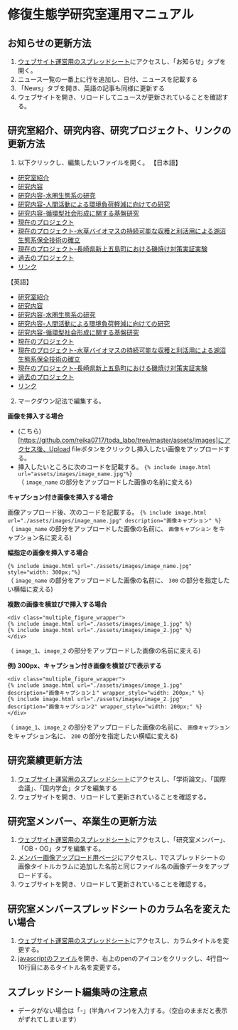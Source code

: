 # 修復生態学研究室運用マニュアル

## お知らせの更新方法
1. [ウェブサイト運営用のスプレッドシート](https://docs.google.com/spreadsheets/d/1tS9IKv0vphga9-MnUEzLFCuB2I32s1yiG2e2XE4pjQk/edit#gid=1104182054)にアクセスし、「お知らせ」タブを開く。
2. ニュース一覧の一番上に行を追加し、日付、ニュースを記載する
3. 「News」タブを開き、英語の記事も同様に更新する
4. ウェブサイトを開き、リロードしてニュースが更新されていることを確認する。

## 研究室紹介、研究内容、研究プロジェクト、リンクの更新方法
1. 以下クリックし、編集したいファイルを開く。
【日本語】
- [研究室紹介](https://github.com/reika0717/toda_labo/blob/master/intro.md)
- [研究内容](https://github.com/reika0717/toda_labo/blob/master/study.md)
- [研究内容-水圏生態系の研究](https://github.com/reika0717/toda_labo/blob/master/studies/study-ocean.md)
- [研究内容-人間活動による環境負荷軽減に向けての研究](https://github.com/reika0717/toda_labo/blob/master/studies/study-waste.md)
- [研究内容-循環型社会形成に関する基盤研究](https://github.com/reika0717/toda_labo/blob/master/studies/study-recycle.md)
- [現在のプロジェクト](https://github.com/reika0717/toda_labo/blob/master/project.md) 
- [現在のプロジェクト-水草バイオマスの持続可能な収穫と利活用による湖沼生態系保全技術の確立](https://github.com/reika0717/toda_labo/blob/master/project-biwa.md)
- [現在のプロジェクト-長崎県新上五島町における磯焼け対策実証実験](https://github.com/reika0717/toda_labo/blob/master/project-goto.md)
- [過去のプロジェクト](https://github.com/reika0717/toda_labo/blob/master/pastprojects.md) 
- [リンク](https://github.com/reika0717/toda_labo/blob/master/links.md)

【英語】
- [研究室紹介](https://github.com/reika0717/toda_labo/blob/master/en/intro.md)
- [研究内容](https://github.com/reika0717/toda_labo/blob/master/en/study.md)
- [研究内容-水圏生態系の研究](https://github.com/reika0717/toda_labo/blob/master/en/studies/study-ocean.md)
- [研究内容-人間活動による環境負荷軽減に向けての研究](https://github.com/reika0717/toda_labo/blob/master/en/studies/study-waste.md)
- [研究内容-循環型社会形成に関する基盤研究](https://github.com/reika0717/toda_labo/blob/master/en/studies/study-recycle.md)
- [現在のプロジェクト](https://github.com/reika0717/toda_labo/blob/master/en/project.md) 
- [現在のプロジェクト-水草バイオマスの持続可能な収穫と利活用による湖沼生態系保全技術の確立](https://github.com/reika0717/toda_labo/blob/master/en/project-biwa.md)
- [現在のプロジェクト-長崎県新上五島町における磯焼け対策実証実験](https://github.com/reika0717/toda_labo/blob/master/en/project-goto.md)
- [過去のプロジェクト](https://github.com/reika0717/toda_labo/blob/master/en/pastprojects.md) 
- [リンク](https://github.com/reika0717/toda_labo/blob/master/en/links.md)

2. マークダウン記法で編集する。

**画像を挿入する場合**
- (こちら)[https://github.com/reika0717/toda_labo/tree/master/assets/images]にアクセス後、Upload fileボタンをクリックし挿入したい画像をアップロードする。
- 挿入したいところに次のコードを記載する。 
```{% include image.html url="assets/images/image_name.jpg"%}``` 
<br>（ `image_name` の部分をアップロードした画像の名前に変える)

**キャプション付き画像を挿入する場合**

画像アップロード後、次のコードを記載する。 ```{% include image.html url="./assets/images/image_name.jpg" description="画像キャプション" %}```
<br>（ `image_name` の部分をアップロードした画像の名前に、 `画像キャプション` をキャプション名に変える)

**幅指定の画像を挿入する場合**

```{% include image.html url="./assets/images/image_name.jpg" style="width: 300px;"%}```
<br>（ `image_name` の部分をアップロードした画像の名前に、 `300` の部分を指定したい横幅に変える)

**複数の画像を横並びで挿入する場合**

```
<div class="multiple_figure_wrapper">
{% include image.html url="./assets/images/image_1.jpg" %}
{% include image.html url="./assets/images/image_2.jpg" %}
</div>
```
（ `image_1`、`image_2` の部分をアップロードした画像の名前に変える)

**例) 300px、キャプション付き画像を横並びで表示する**

```
<div class="multiple_figure_wrapper">
{% include image.html url="./assets/images/image_1.jpg" description="画像キャプション１" wrapper_style="width: 200px;" %}
{% include image.html url="./assets/images/image_2.jpg" description="画像キャプション2" wrapper_style="width: 200px;" %}
</div>
```
（ `image_1`、`image_2` の部分をアップロードした画像の名前に、 `画像キャプション` をキャプション名に、 `200` の部分を指定したい横幅に変える)

## 研究業績更新方法
1. [ウェブサイト運営用のスプレッドシート](https://docs.google.com/spreadsheets/d/1tS9IKv0vphga9-MnUEzLFCuB2I32s1yiG2e2XE4pjQk/edit#gid=0)にアクセスし、「学術論文」、「国際会議」、「国内学会」タブを編集する
2. ウェブサイトを開き、リロードして更新されていることを確認する。

## 研究室メンバー、卒業生の更新方法
1. [ウェブサイト運営用のスプレッドシート](https://docs.google.com/spreadsheets/d/1tS9IKv0vphga9-MnUEzLFCuB2I32s1yiG2e2XE4pjQk/edit#gid=1945290017)にアクセスし、「研究室メンバー」、「OB・OG」タブを編集する。
2. [メンバー画像アップロード用ページ](https://github.com/reika0717/toda_labo/tree/master/assets/images/members)にアクセスし、1でスプレッドシートの画像タイトルカラムに追加した名前と同じファイル名の画像データをアップロードする。
4. ウェブサイトを開き、リロードして更新されていることを確認する。

## 研究室メンバースプレッドシートのカラム名を変えたい場合
1. [ウェブサイト運営用のスプレッドシート](https://docs.google.com/spreadsheets/d/1tS9IKv0vphga9-MnUEzLFCuB2I32s1yiG2e2XE4pjQk/edit#gid=1945290017)にアクセスし、カラムタイトルを変更する。
2. [javascriptのファイル](https://github.com/reika0717/toda_labo/blob/master/assets/js/main.js)を開き、右上のpenのアイコンをクリックし、4行目〜10行目にあるタイトル名を変更する。

## スプレッドシート編集時の注意点
- データがない場合は「-」(半角ハイフン)を入力する。（空白のままだと表示がずれてしまいます）
